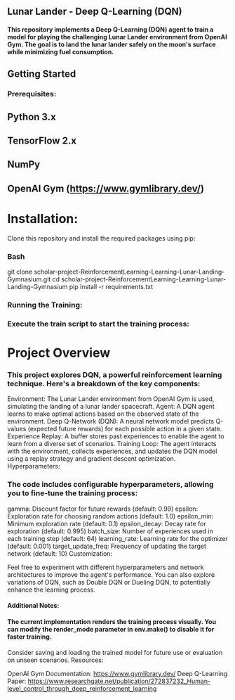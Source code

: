 ## Lunar Lander - Deep Q-Learning (DQN)

#### This repository implements a Deep Q-Learning (DQN) agent to train a model for playing the challenging Lunar Lander environment from OpenAI Gym. The goal is to land the lunar lander safely on the moon's surface while minimizing fuel consumption.

## Getting Started

### Prerequisites:

## Python 3.x
## TensorFlow 2.x
## NumPy
## OpenAI Gym (https://www.gymlibrary.dev/)

# Installation:
Clone this repository and install the required packages using pip:

### Bash
git clone scholar-project-ReinforcementLearning-Learning-Lunar-Landing-Gymnasium.git
cd scholar-project-ReinforcementLearning-Learning-Lunar-Landing-Gymnasium
pip install -r requirements.txt

### Running the Training:

### Execute the train script to start the training process:

# Project Overview

### This project explores DQN, a powerful reinforcement learning technique. Here's a breakdown of the key components:

Environment: The Lunar Lander environment from OpenAI Gym is used, simulating the landing of a lunar lander spacecraft.
Agent: A DQN agent learns to make optimal actions based on the observed state of the environment.
Deep Q-Network (DQN): A neural network model predicts Q-values (expected future rewards) for each possible action in a given state.
Experience Replay: A buffer stores past experiences to enable the agent to learn from a diverse set of scenarios.
Training Loop: The agent interacts with the environment, collects experiences, and updates the DQN model using a replay strategy and gradient descent optimization.
Hyperparameters:

### The code includes configurable hyperparameters, allowing you to fine-tune the training process:

gamma: Discount factor for future rewards (default: 0.99)
epsilon: Exploration rate for choosing random actions (default: 1.0)
epsilon_min: Minimum exploration rate (default: 0.1)
epsilon_decay: Decay rate for exploration (default: 0.995)
batch_size: Number of experiences used in each training step (default: 64)
learning_rate: Learning rate for the optimizer (default: 0.001)
target_update_freq: Frequency of updating the target network (default: 10)
Customization:

Feel free to experiment with different hyperparameters and network architectures to improve the agent's performance. You can also explore variations of DQN, such as Double DQN or Dueling DQN, to potentially enhance the learning process.

#### Additional Notes:

#### The current implementation renders the training process visually. You can modify the render_mode parameter in env.make() to disable it for faster training.
Consider saving and loading the trained model for future use or evaluation on unseen scenarios.
Resources:

OpenAI Gym Documentation: https://www.gymlibrary.dev/
Deep Q-Learning Paper: https://www.researchgate.net/publication/272837232_Human-level_control_through_deep_reinforcement_learning
